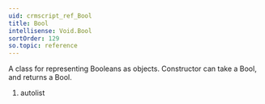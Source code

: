 ```yaml
---
uid: crmscript_ref_Bool
title: Bool
intellisense: Void.Bool
sortOrder: 129
so.topic: reference
---
```



A class for representing Booleans as objects.
Constructor can take a Bool, and returns a Bool.




1. autolist

